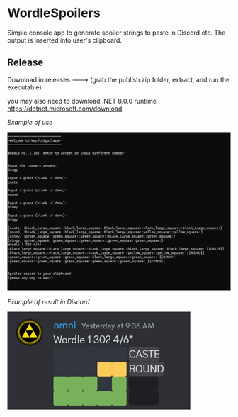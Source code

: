 # WordleSpoilers
Simple console app to generate spoiler strings to paste in Discord etc.
The output is inserted into user's clipboard.

## Release
Download in releases --->
(grab the publish.zip folder, extract, and run the executable)

you may also need to download .NET 8.0.0 runtime 
https://dotnet.microsoft.com/download

*Example of use*

![Example image](WordleSpoilers/assets/example.png)

*Example of result in Discord*

![Discord example image](WordleSpoilers/assets/discord_example.png)
